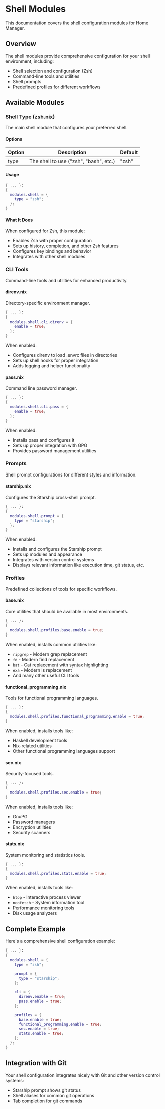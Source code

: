 # Shell Modules

This documentation covers the shell configuration modules for Home Manager.

## Overview

The shell modules provide comprehensive configuration for your shell environment, including:

- Shell selection and configuration (Zsh)
- Command-line tools and utilities
- Shell prompts
- Predefined profiles for different workflows

## Available Modules

### Shell Type (zsh.nix)

The main shell module that configures your preferred shell.

#### Options

| Option            | Description                                | Default     |
|-------------------|--------------------------------------------|-------------|
| type              | The shell to use ("zsh", "bash", etc.)     | "zsh"       |

#### Usage

```nix
{ ... }:
{
  modules.shell = {
    type = "zsh";
  };
}
```

#### What It Does

When configured for Zsh, this module:

- Enables Zsh with proper configuration
- Sets up history, completion, and other Zsh features
- Configures key bindings and behavior
- Integrates with other shell modules

### CLI Tools

Command-line tools and utilities for enhanced productivity.

#### direnv.nix

Directory-specific environment manager.

```nix
{ ... }:
{
  modules.shell.cli.direnv = {
    enable = true;
  };
}
```

When enabled:
- Configures direnv to load .envrc files in directories
- Sets up shell hooks for proper integration
- Adds logging and helper functionality

#### pass.nix

Command line password manager.

```nix
{ ... }:
{
  modules.shell.cli.pass = {
    enable = true;
  };
}
```

When enabled:
- Installs pass and configures it
- Sets up proper integration with GPG
- Provides password management utilities

### Prompts

Shell prompt configurations for different styles and information.

#### starship.nix

Configures the Starship cross-shell prompt.

```nix
{ ... }:
{
  modules.shell.prompt = {
    type = "starship";
  };
}
```

When enabled:
- Installs and configures the Starship prompt
- Sets up modules and appearance
- Integrates with version control systems
- Displays relevant information like execution time, git status, etc.

### Profiles

Predefined collections of tools for specific workflows.

#### base.nix

Core utilities that should be available in most environments.

```nix
{ ... }:
{
  modules.shell.profiles.base.enable = true;
}
```

When enabled, installs common utilities like:
- `ripgrep` - Modern grep replacement
- `fd` - Modern find replacement
- `bat` - Cat replacement with syntax highlighting
- `exa` - Modern ls replacement
- And many other useful CLI tools

#### functional_programming.nix

Tools for functional programming languages.

```nix
{ ... }:
{
  modules.shell.profiles.functional_programming.enable = true;
}
```

When enabled, installs tools like:
- Haskell development tools
- Nix-related utilities
- Other functional programming languages support

#### sec.nix

Security-focused tools.

```nix
{ ... }:
{
  modules.shell.profiles.sec.enable = true;
}
```

When enabled, installs tools like:
- GnuPG
- Password managers
- Encryption utilities
- Security scanners

#### stats.nix

System monitoring and statistics tools.

```nix
{ ... }:
{
  modules.shell.profiles.stats.enable = true;
}
```

When enabled, installs tools like:
- `htop` - Interactive process viewer
- `neofetch` - System information tool
- Performance monitoring tools
- Disk usage analyzers

## Complete Example

Here's a comprehensive shell configuration example:

```nix
{ ... }:
{
  modules.shell = {
    type = "zsh";

    prompt = {
      type = "starship";
    };

    cli = {
      direnv.enable = true;
      pass.enable = true;
    };

    profiles = {
      base.enable = true;
      functional_programming.enable = true;
      sec.enable = true;
      stats.enable = true;
    };
  };
}
```

## Integration with Git

Your shell configuration integrates nicely with Git and other version control systems:

- Starship prompt shows git status
- Shell aliases for common git operations
- Tab completion for git commands
